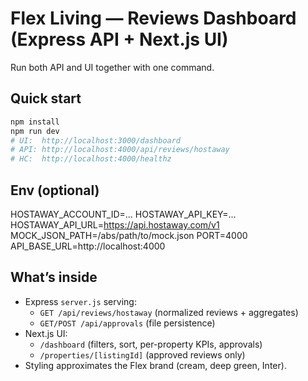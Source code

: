# Flex Living — Reviews Dashboard (Express API + Next.js UI)

Run both API and UI together with one command.

## Quick start
```bash
npm install
npm run dev
# UI:  http://localhost:3000/dashboard
# API: http://localhost:4000/api/reviews/hostaway
# HC:  http://localhost:4000/healthz
```

## Env (optional)
HOSTAWAY_ACCOUNT_ID=...
HOSTAWAY_API_KEY=...
HOSTAWAY_API_URL=https://api.hostaway.com/v1
MOCK_JSON_PATH=/abs/path/to/mock.json
PORT=4000
API_BASE_URL=http://localhost:4000

## What’s inside
- Express `server.js` serving:
  - `GET /api/reviews/hostaway` (normalized reviews + aggregates)
  - `GET/POST /api/approvals` (file persistence)
- Next.js UI:
  - `/dashboard` (filters, sort, per-property KPIs, approvals)
  - `/properties/[listingId]` (approved reviews only)
- Styling approximates the Flex brand (cream, deep green, Inter).

